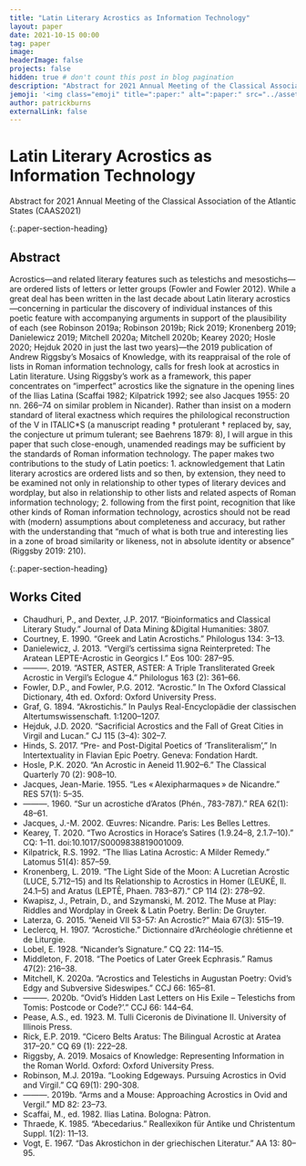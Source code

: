 ```yaml
---
title: "Latin Literary Acrostics as Information Technology"
layout: paper
date: 2021-10-15 00:00
tag: paper
image:
headerImage: false
projects: false
hidden: true # don't count this post in blog pagination
description: "Abstract for 2021 Annual Meeting of the Classical Association of the Atlantic States (CAAS2021)"
jemoji: '<img class="emoji" title=":paper:" alt=":paper:" src="../assets/images/paper-icon.png" height="20" width="20" align="absmiddle">'
author: patrickburns
externalLink: false
---
```


# Latin Literary Acrostics as Information Technology
Abstract for 2021 Annual Meeting of the Classical Association of the Atlantic States (CAAS2021)

{:.paper-section-heading}
## Abstract

Acrostics—and related literary features such as telestichs and mesostichs—are ordered lists of letters or letter groups (Fowler and Fowler 2012). While a great deal has been written in the last decade about Latin literary acrostics—concerning in particular the discovery of individual instances of this poetic feature with accompanying arguments in support of the plausibility of each (see Robinson 2019a; Robinson 2019b; Rick 2019; Kronenberg 2019; Danielewicz 2019; Mitchell 2020a; Mitchell 2020b; Kearey 2020; Hosle 2020; Hejduk 2020 in just the last two years)—the 2019 publication of Andrew Riggsby’s Mosaics of Knowledge, with its reappraisal of the role of lists in Roman information technology, calls for fresh look at acrostics in Latin literature. Using Riggsby’s work as a framework, this paper concentrates on “imperfect” acrostics like the signature in the opening lines of the Ilias Latina (Scaffai 1982; Kilpatrick 1992; see also Jacques 1955: 20 nn. 266–74 on similar problem in Nicander). Rather than insist on a modern standard of literal exactness which requires the philological reconstruction of the V in ITALIC*S (a manuscript reading † protulerant † replaced by, say, the conjecture ut primum tulerant; see Baehrens 1879: 8), I will argue in this paper that such close-enough, unamended readings may be sufficient by the standards of Roman information technology. The paper makes two contributions to the study of Latin poetics: 1. acknowledgement that Latin literary acrostics are ordered lists and so then, by extension, they need to be examined not only in relationship to other types of literary devices and wordplay, but also in relationship to other lists and related aspects of Roman information technology; 2. following from the first point, recognition that like other kinds of Roman information technology, acrostics should not be read with (modern) assumptions about completeness and accuracy, but rather with the understanding that “much of what is both true and interesting lies in a zone of broad similarity or likeness, not in absolute identity or absence” (Riggsby 2019: 210).

{:.paper-section-heading}
## Works Cited

- Chaudhuri, P., and Dexter, J.P. 2017. “Bioinformatics and Classical Literary Study.” ​Journal of Data Mining &Digital Humanities: 3807.
- Courtney, E. 1990. “Greek and Latin Acrostichs.” Philologus 134: 3–13.
- Danielewicz, J. 2013. “Vergil’s certissima signa Reinterpreted: The Aratean LEPTE-Acrostic in Georgics I.” Eos 100: 287–95.
- ———. 2019. “ASTER, ASTER, ASTER: A Triple Transliterated Greek Acrostic in Vergil’s Eclogue 4.” Philologus 163 (2): 361–66.
- Fowler, D.P., and Fowler, P.G. 2012. “Acrostic.” In The Oxford Classical Dictionary, 4th ed. Oxford: Oxford University Press.
- Graf, G. 1894. “Akrostichis.” In Paulys Real-Encyclopädie der classischen Altertumswissenschaft. 1:1200–1207.
- Hejduk, J.D. 2020. “Sacrificial Acrostics and the Fall of Great Cities in Virgil and Lucan.” CJ 115 (3–4): 302–7.
- Hinds, S. 2017. “Pre- and Post-Digital Poetics of ‘Transliteralism’,” In Intertextuality in Flavian Epic Poetry. Geneva: Fondation Hardt.
- Hosle, P.K. 2020. “An Acrostic in Aeneid 11.902–6.” The Classical Quarterly 70 (2): 908–10.
- Jacques, Jean-Marie. 1955. “Les « Alexipharmaques » de Nicandre.” RES 57(1): 5–35.
- ———. 1960. “Sur un acrostiche d’Aratos (Phén., 783-787).” REA 62(1): 48–61.
- Jacques, J.-M. 2002. Œuvres: Nicandre. Paris: Les Belles Lettres.
- Kearey, T. 2020. “Two Acrostics in Horace’s Satires (1.9.24–8, 2.1.7–10).” CQ: 1–11. doi:10.1017/S0009838819001009.
- Kilpatrick, R.S. 1992. “The Ilias Latina Acrostic: A Milder Remedy.” Latomus 51(4): 857–59.
- Kronenberg, L. 2019. “The Light Side of the Moon: A Lucretian Acrostic (LUCE, 5.712–15) and Its Relationship to Acrostics in Homer (LEUKĒ, Il. 24.1–5) and Aratus (LEPTĒ, Phaen. 783–87).” CP 114 (2): 278–92.
- Kwapisz, J., Petrain, D., and Szymanski, M. 2012. The Muse at Play: Riddles and Wordplay in Greek & Latin Poetry. Berlin: De Gruyter.
- Laterza, G. 2015. “Aeneid VII 53-57: An Acrostic?” Maia 67(3): 515–19.
- Leclercq, H. 1907. “Acrostiche.” Dictionnaire d’Archéologie chrétienne et de Liturgie.
- Lobel, E. 1928. “Nicander’s Signature.” CQ 22: 114–15.
- Middleton, F. 2018. “The Poetics of Later Greek Ecphrasis.” Ramus 47(2): 216–38.
- Mitchell, K. 2020a. “Acrostics and Telestichs in Augustan Poetry: Ovid’s Edgy and Subversive Sideswipes.” CCJ 66: 165–81.
- ———. 2020b. “Ovid’s Hidden Last Letters on His Exile – Telestichs from Tomis: Postcode or Code?’.” CCJ 66: 144–64.
- Pease, A.S., ed. 1923. M. Tulli Ciceronis de Divinatione II. University of Illinois Press.
- Rick, E.P. 2019. “Cicero Belts Aratus: The Bilingual Acrostic at Aratea 317–20.” CQ 69 (1): 222–28.
- Riggsby, A. 2019. Mosaics of Knowledge: Representing Information in the Roman World. Oxford: Oxford University Press.
- Robinson, M.J. 2019a. “Looking Edgeways. Pursuing Acrostics in Ovid and Virgil.” CQ 69(1): 290-308.
- ———. 2019b. “Arms and a Mouse: Approaching Acrostics in Ovid and Vergil.” MD 82: 23–73.
- Scaffai, M., ed. 1982. Ilias Latina. Bologna: Pàtron.
- Thraede, K. 1985. “Abecedarius.” Reallexikon für Antike und Christentum Suppl. 1(2): 11–13.
- Vogt, E. 1967. “Das Akrostichon in der griechischen Literatur.” AA 13: 80–95.
